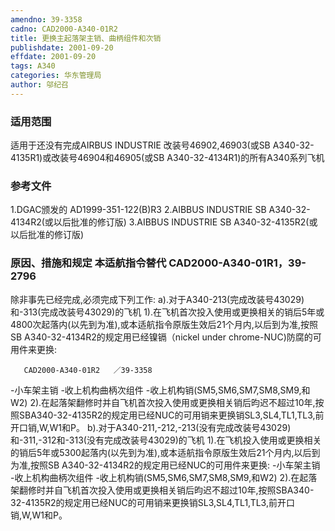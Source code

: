 ```yaml
---
amendno: 39-3358
cadno: CAD2000-A340-01R2
title: 更换主起落架主销、曲柄组件和次销
publishdate: 2001-09-20
effdate: 2001-09-20
tags: A340
categories: 华东管理局
author: 邬纪召
---
```


### 适用范围 
适用于还没有完成AIRBUS INDUSTRIE 改装号46902,46903(或SB A340-32-4135R1)或改装号46904和46905(或SB A340-32-4134R1)的所有A340系列飞机

<!--more-->
### 参考文件
1.DGAC颁发的 AD1999-351-122(B)R3 
    2.AIBBUS INDUSTRIE SB A340-32-4134R2(或以后批准的修订版) 
    3.AIBBUS INDUSTRIE SB A340-32-4135R2(或以后批准的修订版)

### 原因、措施和规定 本适航指令替代 CAD2000-A340-01R1，39-2796 
除非事先已经完成,必须完成下列工作: 
    a).对于A340-213(完成改装号43029)和-313(完成改装号43029)的飞机 
1).在飞机首次投入使用或更换相关的销后5年或4800次起落内(以先到为准),或本适航指令原版生效后21个月内,以后到为准,按照SB A340-32-4134R2的规定用已经镍镉（nickel under chrome-NUC)防腐的可用件来更换: 

       CAD2000-A340-01R2   ／39-3358 
-小车架主销 -收上机构曲柄次组件     -收上机构销(SM5,SM6,SM7,SM8,SM9,和W2) 
     2).在起落架翻修时并自飞机首次投入使用或更换相关销后昀迟不超过10年,按照SBA340-32-4135R2的规定用已经NUC的可用销来更换销SL3,SL4,TL1,TL3,前开口销,W,W1和P。 
    b).对于A340-211,-212,-213(没有完成改装号43029)和-311,-312和-313(没有完成改装号43029)的飞机
     1).在飞机投入使用或更换相关的销后5年或5300起落内(以先到为准),或本适航指令原版生效后21个月内,以后到为准,按照SB A340-32-4134R2的规定用已经NUC的可用件来更换: 
-小车架主销 -收上机构曲柄次组件     -收上机构销(SM5,SM6,SM7,SM8,SM9,和W2) 
     2).在起落架翻修时并自飞机首次投入使用或更换相关销后昀迟不超过10年,按照SBA340-32-4135R2的规定用已经NUC的可用销来更换销SL3,SL4,TL1,TL3,前开口销,W,W1和P。 

